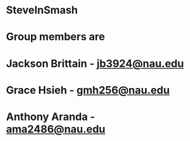 # SteveInSmash
# Group members are
# Jackson Brittain - jb3924@nau.edu
# Grace Hsieh - gmh256@nau.edu
# Anthony Aranda - ama2486@nau.edu
